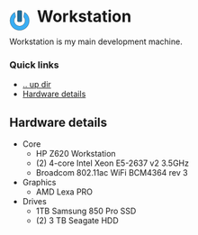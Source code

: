 # Workstation <img style="margin: 6px 13px 0px 0px" align="left" src="../../art/logo_36x36.png" />

Workstation is my main development machine.

### Quick links
* [.. up dir](../../README.md)
* [Hardware details](#hardware-details)

## Hardware details
* Core
  * HP Z620 Workstation
  * (2) 4-core Intel Xeon E5-2637 v2 3.5GHz
  * Broadcom 802.11ac WiFi BCM4364 rev 3
* Graphics
  * AMD Lexa PRO
* Drives
  * 1TB Samsung 850 Pro SSD
  * (2) 3 TB Seagate HDD

<!-- 
vim: ts=2:sw=2:sts=2
-->
